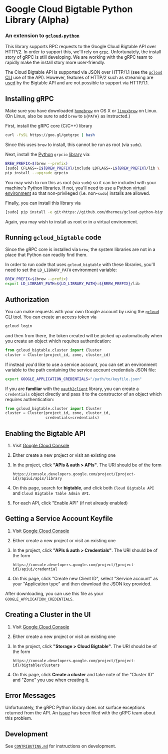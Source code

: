 # Google Cloud Bigtable Python Library (Alpha)

### An extension to [`gcloud-python`][1]

This library supports RPC requests to the Google Cloud Bigtable API over
HTTP/2. In order to support this, we'll rely on [`grpc`][2]. Unfortunately,
the install story of gRPC is still developing. We are working with the
gRPC team to rapidly make the install story more user-friendly.

The Cloud Bigtable API is supported via JSON over HTTP/1.1 (see the
[`gcloud` CLI][4] use of the API). However, features of HTTP/2 such
as streaming are [used][5] by the Bigtable API and are not possible
to support via HTTP/1.1.

## Installing gRPC

Make sure you have downloaded [`homebrew`][6] on OS X or
[`linuxbrew`][7] on Linux. (On Linux, also be sure to
add `brew` to `${PATH}` as instructed.)

First, install the gRPC core (C/C++) library

```bash
curl -fsSL https://goo.gl/getgrpc | bash
```

Since this uses `brew` to install, this cannot be run as
root (via `sudo`).

Next, install the [Python][11] `grpcio` [library][12] via:

```bash
BREW_PREFIX=$(brew --prefix)
[sudo] CFLAGS=-I${BREW_PREFIX}/include LDFLAGS=-L${BREW_PREFIX}/lib \
pip install --upgrade grpcio
```

You may wish to run this as root (via `sudo`) so it can be included with
your machine's Python libraries. If not, you'll need to use a Python
[virtual environment][13] so that non-privileged (i.e. non-`sudo`) installs
are allowed.

Finally, you can install this library via

```bash
[sudo] pip install -e git+https://github.com/dhermes/gcloud-python-bigtable#egg=gcloud-bigtable
```

Again, you may wish to install as root or in a virtual environment.

## Running `gcloud_bigtable` code

Since the gRPC core is installed via `brew`, the system libraries
are not in a place that Python can readily find them.

In order to run code that uses `gcloud_bigtable` with these
libraries, you'll need to set the `LD_LIBRARY_PATH` environment
variable:

```bash
BREW_PREFIX=$(brew --prefix)
export LD_LIBRARY_PATH=${LD_LIBRARY_PATH}:${BREW_PREFIX}/lib
```

## Authorization

You can make requests with your own Google account by
using the [`gcloud` CLI tool][8]. You can create an access token via

```bash
gcloud login
```

and then from there, the token created will be picked up automatically
when you create an object which requires authentication:

```python
from gcloud_bigtable.cluster import Cluster
cluster = Cluster(project_id, zone, cluster_id)
```

If instead you'd like to use a service account, you can set an
environment variable to the path containing the service account
credentials JSON file:

```bash
export GOOGLE_APPLICATION_CREDENTIALS="/path/to/keyfile.json"
```

If you are **familiar** with the [`oauth2client`][9] library,
you can create a `credentials` object directly and pass it
to the constructor of an object which requires authentication:

```python
from gcloud_bigtable.cluster import Cluster
cluster = Cluster(project_id, zone, cluster_id,
                  credentials=credentials)
```

## Enabling the Bigtable API

1.  Visit [Google Cloud Console][14]
1.  Either create a new project or visit an existing one
1.  In the project, click **"APIs & auth > APIs"**. The URI
    should be of the form

    ```
    https://console.developers.google.com/project/{project-id}/apiui/apis/library
    ```

1.  On this page, search for **bigtable**, and click both `Cloud Bigtable API`
    and `Cloud Bigtable Table Admin API`.
1.  For each API, click "Enable API" (if not already enabled)

## Getting a Service Account Keyfile

1.  Visit [Google Cloud Console][14]
1.  Either create a new project or visit an existing one
1.  In the project, click **"APIs & auth > Credentials"**. The URI
    should be of the form

    ```
    https://console.developers.google.com/project/{project-id}/apiui/credential
    ```

1.  On this page, click "Create new Client ID", select "Service account" as
    your "Application type" and then download the JSON key provided.

After downloading, you can use this file as your
`GOOGLE_APPLICATION_CREDENTIALS`.

## Creating a Cluster in the UI

1.  Visit [Google Cloud Console][14]
1.  Either create a new project or visit an existing one
1.  In the project, click **"Storage > Cloud Bigtable"**. The URI
    should be of the form

    ```
    https://console.developers.google.com/project/{project-id}/bigtable/clusters
    ```

1.  On this page, click **Create a cluster** and take note of the "Cluster ID"
    and "Zone" you use when creating it.

## Error Messages

Unfortunately, the gRPC Python library does not surface
exceptions returned from the API. An [issue][10] has been
filed with the gRPC team about this problem.

## Development

See [`CONTRIBUTING.md`][3] for instructions on development.

[1]: https://github.com/GoogleCloudPlatform/gcloud-python
[2]: https://www.grpc.io/
[3]: https://github.com/dhermes/gcloud-python-bigtable/blob/master/CONTRIBUTING.md
[4]: https://cloud.google.com/sdk/gcloud/reference/alpha/bigtable/clusters/list
[5]: https://github.com/GoogleCloudPlatform/cloud-bigtable-client/blob/e6fc386d9adc821e1cf5c175c5bf5830b641eb3f/bigtable-protos/src/main/proto/google/bigtable/v1/bigtable_service.proto#L36-L46
[6]: http://brew.sh/
[7]: https://github.com/Homebrew/linuxbrew#install-linuxbrew-tldr
[8]: https://cloud.google.com/sdk/gcloud/
[9]: https://pypi.python.org/pypi/oauth2client
[10]: https://github.com/grpc/grpc/issues/2611
[11]: https://github.com/grpc/grpc/tree/master/src/python
[12]: https://pypi.python.org/pypi/grpcio
[13]: http://docs.python-guide.org/en/latest/dev/virtualenvs/
[14]: https://console.developers.google.com/
